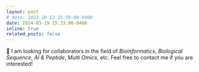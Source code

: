 ```yaml
---
layout: post
# date: 2023-10-12 15:59:00-0400
date: 2024-03-19 15:33:00-0400
inline: true
related_posts: false
---
```


🤗 I am looking for collaborators in the field of *Bioinformatics*, *Biological Sequence*, *AI & Peptide*, *Multi Omics*, etc. Feel free to contact me if you are interested!